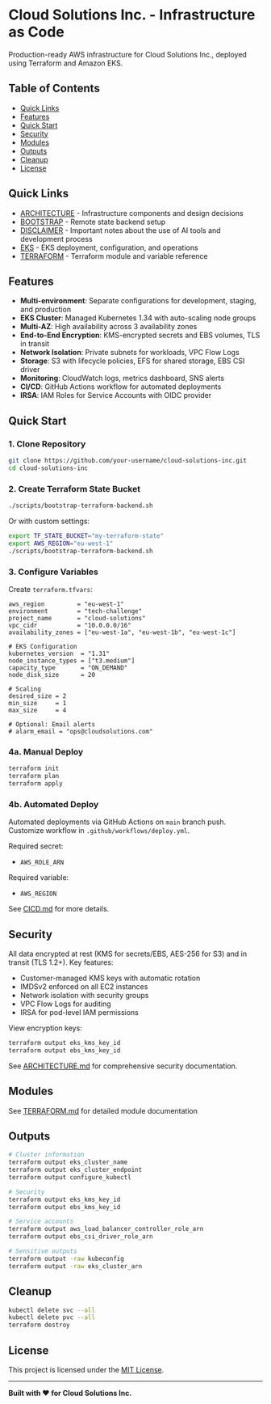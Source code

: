 # Cloud Solutions Inc. - Infrastructure as Code <!-- omit in toc -->

Production-ready AWS infrastructure for Cloud Solutions Inc., deployed using Terraform and Amazon EKS.

## Table of Contents <!-- omit in toc -->

- [Quick Links](#quick-links)
- [Features](#features)
- [Quick Start](#quick-start)
- [Security](#security)
- [Modules](#modules)
- [Outputs](#outputs)
- [Cleanup](#cleanup)
- [License](#license)


## Quick Links

- [ARCHITECTURE](docs/ARCHITECTURE.md) - Infrastructure components and design decisions
- [BOOTSTRAP](docs/BOOTSTRAP.md) - Remote state backend setup
- [DISCLAIMER](DISCLAIMER.md) - Important notes about the use of AI tools and development process
- [EKS](docs/EKS.md) - EKS deployment, configuration, and operations
- [TERRAFORM](docs/TERRAFORM.md) - Terraform module and variable reference

## Features

- **Multi-environment**: Separate configurations for development, staging, and production
- **EKS Cluster**: Managed Kubernetes 1.34 with auto-scaling node groups
- **Multi-AZ**: High availability across 3 availability zones
- **End-to-End Encryption**: KMS-encrypted secrets and EBS volumes, TLS in transit
- **Network Isolation**: Private subnets for workloads, VPC Flow Logs
- **Storage**: S3 with lifecycle policies, EFS for shared storage, EBS CSI driver
- **Monitoring**: CloudWatch logs, metrics dashboard, SNS alerts
- **CI/CD**: GitHub Actions workflow for automated deployments
- **IRSA**: IAM Roles for Service Accounts with OIDC provider

## Quick Start

### 1. Clone Repository

```bash
git clone https://github.com/your-username/cloud-solutions-inc.git
cd cloud-solutions-inc
```

### 2. Create Terraform State Bucket

```bash
./scripts/bootstrap-terraform-backend.sh
```

Or with custom settings:

```bash
export TF_STATE_BUCKET="my-terraform-state"
export AWS_REGION="eu-west-1"
./scripts/bootstrap-terraform-backend.sh
```

### 3. Configure Variables

Create `terraform.tfvars`:

```hcl
aws_region         = "eu-west-1"
environment        = "tech-challenge"
project_name       = "cloud-solutions"
vpc_cidr           = "10.0.0.0/16"
availability_zones = ["eu-west-1a", "eu-west-1b", "eu-west-1c"]

# EKS Configuration
kubernetes_version  = "1.31"
node_instance_types = ["t3.medium"]
capacity_type       = "ON_DEMAND"
node_disk_size      = 20

# Scaling
desired_size = 2
min_size     = 1
max_size     = 4

# Optional: Email alerts
# alarm_email = "ops@cloudsolutions.com"
```

### 4a. Manual Deploy

```bash
terraform init
terraform plan
terraform apply
```

### 4b. Automated Deploy

Automated deployments via GitHub Actions on `main` branch push. Customize workflow in `.github/workflows/deploy.yml`.

Required secret:
- `AWS_ROLE_ARN`

Required variable:
- `AWS_REGION`

See [CICD.md](docs/CICD.md) for more details.


## Security

All data encrypted at rest (KMS for secrets/EBS, AES-256 for S3) and in transit (TLS 1.2+). Key features:

- Customer-managed KMS keys with automatic rotation
- IMDSv2 enforced on all EC2 instances
- Network isolation with security groups
- VPC Flow Logs for auditing
- IRSA for pod-level IAM permissions

View encryption keys:
```bash
terraform output eks_kms_key_id
terraform output ebs_kms_key_id
```

See [ARCHITECTURE.md](docs/ARCHITECTURE.md#security-features) for comprehensive security documentation.

## Modules

See [TERRAFORM.md](docs/TERRAFORM.md) for detailed module documentation

## Outputs

```bash
# Cluster information
terraform output eks_cluster_name
terraform output eks_cluster_endpoint
terraform output configure_kubectl

# Security
terraform output eks_kms_key_id
terraform output ebs_kms_key_id

# Service accounts
terraform output aws_load_balancer_controller_role_arn
terraform output ebs_csi_driver_role_arn

# Sensitive outputs
terraform output -raw kubeconfig
terraform output -raw eks_cluster_arn
```

## Cleanup

```bash
kubectl delete svc --all
kubectl delete pvc --all
terraform destroy
```

## License

This project is licensed under the [MIT License](LICENSE).

---

**Built with ❤️ for Cloud Solutions Inc.**
